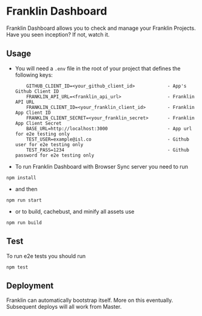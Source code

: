 # Franklin Dashboard

Franklin Dashboard allows you to check and manage your Franklin Projects. Have you seen inception? If not, watch it.

## Usage

- You will need a `.env` file in the root of your project that defines the following keys:


    ```
    	GITHUB_CLIENT_ID=<your_github_client_id>    		- App's Github Client ID
    	FRANKLIN_API_URL=<franklin_api_url>    				- Franklin API URL
    	FRANKLIN_CLIENT_ID=<your_franklin_client_id> 		- Franklin App Client ID
		FRANKLIN_CLIENT_SECRET=<your_franklin_secret> 		- Franklin App Client Secret
		BASE_URL=http://localhost:3000 						- App url for e2e testing only
		TEST_USER=example@isl.co 							- Github user for e2e testing only
		TEST_PASS=1234										- Github password for e2e testing only

    ```

- To run Franklin Dashboard with Browser Sync server you need to run

```
npm install
```
 - and then

```
npm run start
```

- or to build, cachebust, and minify all assets use

```
npm run build
```

## Test

To run e2e tests you should run

```
npm test
```

## Deployment

Franklin can automatically bootstrap itself. More on this eventually. Subsequent deploys will all work from Master.
